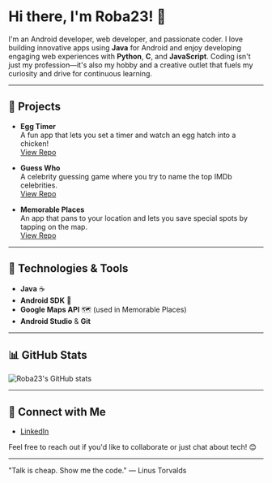 # Hi there, I'm Roba23! 👋

I'm an Android developer, web developer, and passionate coder. I love building innovative apps using **Java** for Android and enjoy developing engaging web experiences with **Python**, **C**, and **JavaScript**. Coding isn't just my profession—it's also my hobby and a creative outlet that fuels my curiosity and drive for continuous learning.

---

## 🚀 Projects

- **Egg Timer**  
  A fun app that lets you set a timer and watch an egg hatch into a chicken!  
  [View Repo](https://github.com/roba23/egg-timer)

- **Guess Who**  
  A celebrity guessing game where you try to name the top IMDb celebrities.  
  [View Repo](https://github.com/roba23/guess-who)

- **Memorable Places**  
  An app that pans to your location and lets you save special spots by tapping on the map.  
  [View Repo](https://github.com/roba23/memorable-places)

---

## 🔧 Technologies & Tools

- **Java** ☕
- **Android SDK** 📱
- **Google Maps API** 🗺️ (used in Memorable Places)
- **Android Studio** & **Git**

---

## 📊 GitHub Stats

![Roba23's GitHub stats](https://github-readme-stats.vercel.app/api?username=roba23&show_icons=true&theme=tokyonight)

---

## 🌟 Connect with Me

- [LinkedIn](https://www.inkedin.com/in/robel-gebremariam-6b84a2242)  


Feel free to reach out if you'd like to collaborate or just chat about tech! 😊

---
"Talk is cheap. Show me the code."
— Linus Torvalds
